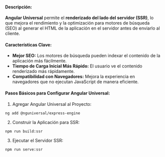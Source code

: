 #### **Descripción:**

**Angular Universal** permite el **renderizado del lado del servidor (SSR)**, lo que mejora el rendimiento y la optimización para motores de búsqueda (SEO) al generar el HTML de la aplicación en el servidor antes de enviarlo al cliente.

#### **Características Clave:**

- **Mejor SEO:** Los motores de búsqueda pueden indexar el contenido de la aplicación más fácilmente.
- **Tiempo de Carga Inicial Más Rápido:** El usuario ve el contenido renderizado más rápidamente.
- **Compatibilidad con Navegadores:** Mejora la experiencia en navegadores que no ejecutan JavaScript de manera eficiente.

#### **Pasos Básicos para Configurar Angular Universal:**

1. Agregar Angular Universal al Proyecto:

```
ng add @nguniversal/express-engine
```

2. Construir la Aplicación para SSR:

```
npm run build:ssr
```

3. Ejecutar el Servidor SSR:

```
npm run serve:ssr
```

